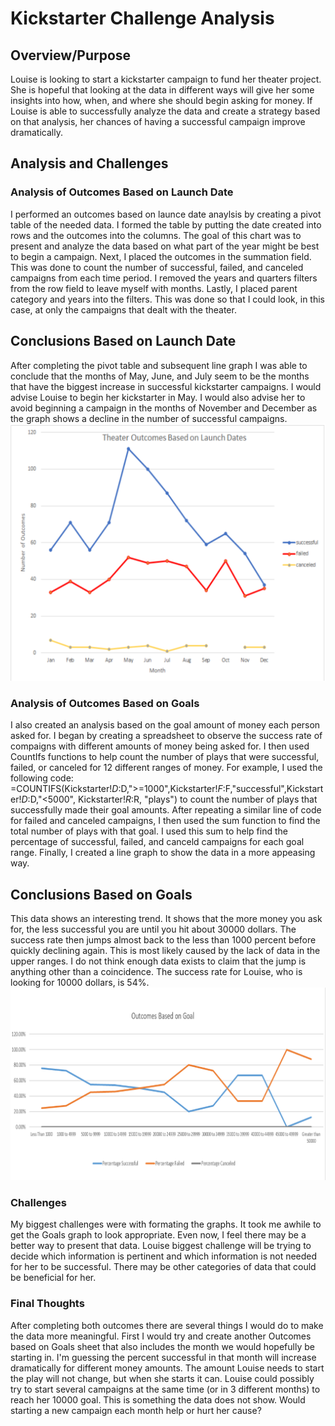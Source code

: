 # Kickstarter Challenge Analysis

## Overview/Purpose

Louise is looking to start a kickstarter campaign to fund her theater project.  She is hopeful that looking at the data in different ways will give her some insights into how, when, and where she should begin asking for money.  If Louise is able to successfully analyze the data and create a strategy based on that analysis, 
her chances of having a successful campaign improve dramatically.

## Analysis and Challenges

### Analysis of Outcomes Based on Launch Date
I performed an outcomes based on launce date anaylsis by creating a pivot table of the needed data.  I formed the table by putting the date created into rows and the outcomes into the columns.  The goal of this chart was to present and analyze the data based on what part of the year might be best to begin a campaign. Next, I placed the outcomes in the summation field.  This was done to count the number of successful, failed, and canceled campaigns from each time period.  I removed the years and quarters filters from the row field to leave myself with months.  Lastly, I placed parent category and years into the filters.  This was done so that I could look, in this case, at only the campaigns that dealt with the theater.

## Conclusions Based on Launch Date
After completing the pivot table and subsequent line graph I was able to conclude that the months of May, June, and July seem to be the months that have the biggest increase in successful kickstarter campaigns.  I would advise Louise to begin her kickstarter in May.  I would also advise her to avoid beginning a campaign in the months of November and December as the graph shows a decline in the number of successful campaigns.
![Theater_Outcomes_vs_Launch](Theater_Outcomes_vs_Launch.png)


### Analysis of Outcomes Based on Goals
I also created an analysis based on the goal amount of money each person asked for.  I began by creating a spreadsheet to observe the success rate of compaigns with different amounts of money being asked for.  I then used CountIfs functions to help count the number of plays that were successful, failed, or canceled for 12 different ranges of money.  For example, I used the following code: =COUNTIFS(Kickstarter!$D:$D,">=1000",Kickstarter!$F:$F,"successful",Kickstarter!$D:$D,"<5000", Kickstarter!$R:$R, "plays") to count the number of plays that successfully made their goal amounts.  After repeating a similar line of code for failed and canceled campaigns, I then used the sum function to find the total number of plays with that goal.  I used this sum to help find the percentage of successful, failed, and canceld campaigns for each goal range.  Finally, I created a line graph to show the data in a more appeasing way.


## Conclusions Based on Goals
This data shows an interesting trend.  It shows that the more money you ask for, the less successful you are until you hit about 30000 dollars.  The success rate then jumps almost back to the less than 1000 percent before quickly declining again.  This is most likely caused by the lack of data in the upper ranges.  I do not think enough data exists to claim that the jump is anything other than a coincidence.  The success rate for Louise, who is looking for 10000 dollars, is 54%.  
![Outcomes_Vs_Goals](Outcomes_Vs_Goals.png)

### Challenges
My biggest challenges were with formating the graphs.  It took me awhile to get the Goals graph to look appropriate.  Even now, I feel there may be a better way to present that data. Louise biggest challenge will be trying to decide which information is pertinent and which information is not needed for her to be successful.  There may be other categories of data that could be beneficial for her.

### Final Thoughts
After completing both outcomes there are several things I would do to make the data more meaningful.  First I would try and create another Outcomes based on Goals sheet that also includes the month we would hopefully be starting in.  I'm guessing the percent successful in that month will increase dramatically for different money amounts.  The amount Louise needs to start  the play will not change, but when she starts it can.  Louise could possibly try to start several campaigns at the same time (or in 3 different months) to reach her 10000 goal.  This is something the data does not show.  Would starting a new campaign each month help or hurt her cause?
